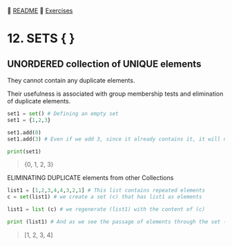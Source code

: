 :page_with_curl: [README](../README_en.md)  :pencil: [Exercises](/tests/indicetests.md)

# 12. SETS { }
## UNORDERED collection of UNIQUE elements

They cannot contain any duplicate elements.

Their usefulness is associated with group membership tests and elimination of duplicate elements.

````python
set1 = set() # Defining an empty set
set1 = {1,2,3}

set1.add(0)
set1.add(3) # Even if we add 3, since it already contains it, it will not be added

print(set1)
````

>{0, 1, 2, 3}

ELIMINATING DUPLICATE elements from other Collections

````python
list1 = [1,2,3,4,4,3,2,1] # This list contains repeated elements
c = set(list1) # we create a set (c) that has list1 as elements

list1 = list (c) # we regenerate (list1) with the content of (c)

print (list1) # And as we see the passage of elements through the set (c) has eliminated the duplicates
````
>[1, 2, 3, 4]

>
